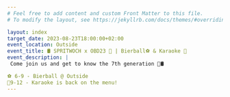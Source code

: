 ```yaml
---
# Feel free to add content and custom Front Matter to this file.
# To modify the layout, see https://jekyllrb.com/docs/themes/#overriding-theme-defaults

layout: index
target_date: 2023-08-23T18:00:00+02:00
event_location: Outside
event_title: 🛢️ SPRITWOCH x OBD23 🎉 | Bierball⚽️ & Karaoke 🎤
event_description: |
 Come join us and get to know the 7th generation 🎉🛢️

⚽️ 6-9 - Bierball @ Outside
🎤9-12 - Karaoke is back on the menu! 
---
```

